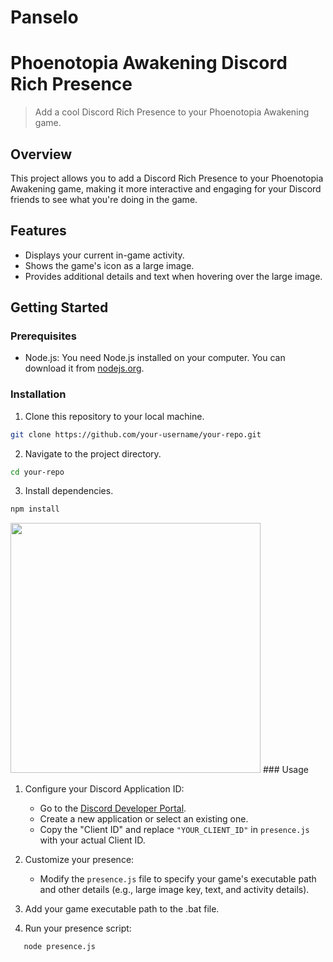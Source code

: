 # Panselo
# Phoenotopia Awakening Discord Rich Presence

> Add a cool Discord Rich Presence to your Phoenotopia Awakening game.

## Overview

This project allows you to add a Discord Rich Presence to your Phoenotopia Awakening game, making it more interactive and engaging for your Discord friends to see what you're doing in the game.

## Features

- Displays your current in-game activity.
- Shows the game's icon as a large image.
- Provides additional details and text when hovering over the large image.

## Getting Started

### Prerequisites

- Node.js: You need Node.js installed on your computer. You can download it from [nodejs.org](https://nodejs.org/).

### Installation

1. Clone this repository to your local machine.

```bash
git clone https://github.com/your-username/your-repo.git
```
2. Navigate to the project directory.
```bash
cd your-repo
```
3. Install dependencies.
```bash
npm install
```
<img src="https://steamuserimages-a.akamaihd.net/ugc/1858296860146518608/990079FC03D2BD3C3A1541F0EC2F6C944346AE08/?imw=1024&&ima=fit&impolicy=Letterbox&imcolor=%23000000&letterbox=false" style="width:400px">
### Usage

1. Configure your Discord Application ID:
   - Go to the [Discord Developer Portal](https://discord.com/developers/applications).
   - Create a new application or select an existing one.
   - Copy the "Client ID" and replace `"YOUR_CLIENT_ID"` in `presence.js` with your actual Client ID.

2. Customize your presence:
   - Modify the `presence.js` file to specify your game's executable path and other details (e.g., large image key, text, and activity details).

3. Add your game executable path to the .bat file.
 
4. Run your presence script:

```bash
   node presence.js
```
